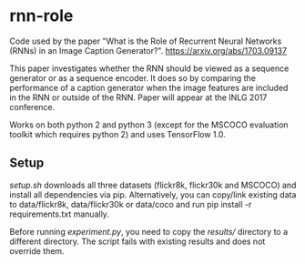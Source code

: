 # rnn-role
Code used by the paper "What is the Role of Recurrent Neural Networks (RNNs) in an Image Caption Generator?".
https://arxiv.org/abs/1703.09137

This paper investigates whether the RNN should be viewed as a sequence generator or as a sequence encoder. It does so by comparing the performance of a caption generator when the image features are included in the RNN or outside of the RNN. Paper will appear at the INLG 2017 conference.

Works on both python 2 and python 3 (except for the MSCOCO evaluation toolkit which requires python 2) and uses TensorFlow 1.0.

## Setup

*setup.sh* downloads all three datasets (flickr8k, flickr30k and MSCOCO) and install all dependencies via pip.
Alternatively, you can copy/link existing data to data/flickr8k, data/flickr30k or data/coco and run pip install -r requirements.txt manually.

Before running *experiment.py*, you need to copy the *results/* directory to a different directory. The script fails with existing results and does not override them.